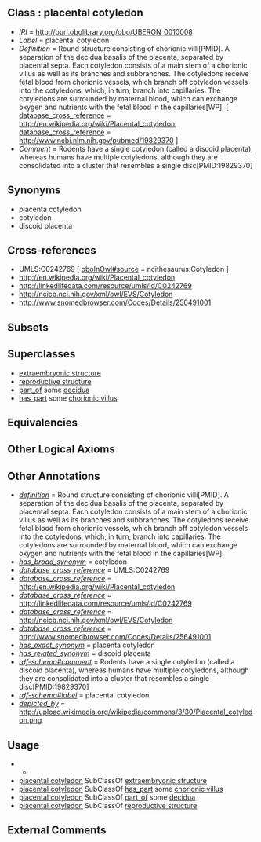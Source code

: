 
## Class : placental cotyledon

 * *IRI* = http://purl.obolibrary.org/obo/UBERON_0010008
 * *Label* = placental cotyledon
 * *Definition* = Round structure consisting of chorionic villi[PMID]. A separation of the decidua basalis of the placenta, separated by placental septa. Each cotyledon consists of a main stem of a chorionic villus as well as its branches and subbranches. The cotyledons receive fetal blood from chorionic vessels, which branch off cotyledon vessels into the cotyledons, which, in turn, branch into capillaries. The cotyledons are surrounded by maternal blood, which can exchange oxygen and nutrients with the fetal blood in the capillaries[WP]. [ [database_cross_reference](../../ef/oboInOwl#hasDbXref.md) = http://en.wikipedia.org/wiki/Placental_cotyledon, [database_cross_reference](../../ef/oboInOwl#hasDbXref.md) = http://www.ncbi.nlm.nih.gov/pubmed/19829370 ]
 * *Comment* = Rodents have a single cotyledon (called a discoid placenta), whereas humans have multiple cotyledons, although they are consolidated into a cluster that resembles a single disc[PMID:19829370]

## Synonyms

 * placenta cotyledon
 * cotyledon
 * discoid placenta

## Cross-references

 * UMLS:C0242769 [ [oboInOwl#source](../../ce/oboInOwl#source.md) = ncithesaurus:Cotyledon ]
 * http://en.wikipedia.org/wiki/Placental_cotyledon
 * http://linkedlifedata.com/resource/umls/id/C0242769
 * http://ncicb.nci.nih.gov/xml/owl/EVS/Cotyledon
 * http://www.snomedbrowser.com/Codes/Details/256491001

## Subsets


## Superclasses

 * [extraembryonic structure](../../UBERON/78/UBERON_0000478.md)
 * [reproductive structure](../../UBERON/56/UBERON_0005156.md)
 * [part_of](../../BFO/50/BFO_0000050.md) some [decidua](../../UBERON/50/UBERON_0002450.md)
 * [has_part](../../BFO/51/BFO_0000051.md) some [chorionic villus](../../UBERON/06/UBERON_0007106.md)

## Equivalencies


## Other Logical Axioms


## Other Annotations

 * *[definition](../../IAO/15/IAO_0000115.md)* = Round structure consisting of chorionic villi[PMID]. A separation of the decidua basalis of the placenta, separated by placental septa. Each cotyledon consists of a main stem of a chorionic villus as well as its branches and subbranches. The cotyledons receive fetal blood from chorionic vessels, which branch off cotyledon vessels into the cotyledons, which, in turn, branch into capillaries. The cotyledons are surrounded by maternal blood, which can exchange oxygen and nutrients with the fetal blood in the capillaries[WP].
 * *[has_broad_synonym](../../ym/oboInOwl#hasBroadSynonym.md)* = cotyledon
 * *[database_cross_reference](../../ef/oboInOwl#hasDbXref.md)* = UMLS:C0242769
 * *[database_cross_reference](../../ef/oboInOwl#hasDbXref.md)* = http://en.wikipedia.org/wiki/Placental_cotyledon
 * *[database_cross_reference](../../ef/oboInOwl#hasDbXref.md)* = http://linkedlifedata.com/resource/umls/id/C0242769
 * *[database_cross_reference](../../ef/oboInOwl#hasDbXref.md)* = http://ncicb.nci.nih.gov/xml/owl/EVS/Cotyledon
 * *[database_cross_reference](../../ef/oboInOwl#hasDbXref.md)* = http://www.snomedbrowser.com/Codes/Details/256491001
 * *[has_exact_synonym](../../ym/oboInOwl#hasExactSynonym.md)* = placenta cotyledon
 * *[has_related_synonym](../../ym/oboInOwl#hasRelatedSynonym.md)* = discoid placenta
 * *[rdf-schema#comment](../../nt/rdf-schema#comment.md)* = Rodents have a single cotyledon (called a discoid placenta), whereas humans have multiple cotyledons, although they are consolidated into a cluster that resembles a single disc[PMID:19829370]
 * *[rdf-schema#label](../../el/rdf-schema#label.md)* = placental cotyledon
 * *[depicted_by](../../depicted/by/depicted_by.md)* = http://upload.wikimedia.org/wikipedia/commons/3/30/Placental_cotyledon.png

## Usage

 * -
 * [placental cotyledon](../../UBERON/08/UBERON_0010008.md) SubClassOf [extraembryonic structure](../../UBERON/78/UBERON_0000478.md)
 * [placental cotyledon](../../UBERON/08/UBERON_0010008.md) SubClassOf [has_part](../../BFO/51/BFO_0000051.md) some [chorionic villus](../../UBERON/06/UBERON_0007106.md)
 * [placental cotyledon](../../UBERON/08/UBERON_0010008.md) SubClassOf [part_of](../../BFO/50/BFO_0000050.md) some [decidua](../../UBERON/50/UBERON_0002450.md)
 * [placental cotyledon](../../UBERON/08/UBERON_0010008.md) SubClassOf [reproductive structure](../../UBERON/56/UBERON_0005156.md)

## External Comments


